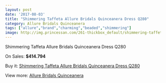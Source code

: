 ```yaml
---
layout: post
date: '2017-08-03'
title: "Shimmering Taffeta Allure Bridals Quinceanera Dress Q280"
category: Allure Bridals Quinceanera
tags: ["allure","brand","charming","beaded","shimmering"]
image: http://img.princessan.com/261-thickbox_default/shimmering-taffeta-allure-bridals-quinceanera-dress-q280.jpg
---
```

Shimmering Taffeta Allure Bridals Quinceanera Dress Q280

On Sales: **$414.794**
<a href="https://www.princessan.com/en/allure-bridals-quinceanera/130-shimmering-taffeta-allure-bridals-quinceanera-dress-q280.html"><amp-img layout="responsive" width="600" height="600" src="//img.princessan.com/261-thickbox_default/shimmering-taffeta-allure-bridals-quinceanera-dress-q280.jpg" alt="Shimmering Taffeta Allure Bridals Quinceanera Dress Q280 0" /></a>
<a href="https://www.princessan.com/en/allure-bridals-quinceanera/130-shimmering-taffeta-allure-bridals-quinceanera-dress-q280.html"><amp-img layout="responsive" width="600" height="600" src="//img.princessan.com/262-thickbox_default/shimmering-taffeta-allure-bridals-quinceanera-dress-q280.jpg" alt="Shimmering Taffeta Allure Bridals Quinceanera Dress Q280 1" /></a>

Buy it: [Shimmering Taffeta Allure Bridals Quinceanera Dress Q280](https://www.princessan.com/en/allure-bridals-quinceanera/130-shimmering-taffeta-allure-bridals-quinceanera-dress-q280.html "Shimmering Taffeta Allure Bridals Quinceanera Dress Q280")

View more: [Allure Bridals Quinceanera](https://www.princessan.com/en/3-allure-bridals-quinceanera "Allure Bridals Quinceanera")